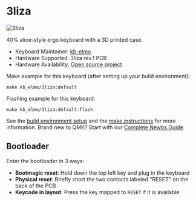 # 3liza

![3liza](https://i.imgur.com/OGpPhRel.jpeg)

40% alice-style ergo keyboard with a 3D printed case.

* Keyboard Maintainer: [kb-elmo](https://github.com/kb-elmo)
* Hardware Supported: 3liza rev.1 PCB
* Hardware Availability: [Open source project](https://github.com/kb-elmo/3liza)

Make example for this keyboard (after setting up your build environment):

    make kb_elmo/3liza:default

Flashing example for this keyboard:

    make kb_elmo/3liza:default:flash

See the [build environment setup](https://docs.qmk.fm/#/getting_started_build_tools) and the [make instructions](https://docs.qmk.fm/#/getting_started_make_guide) for more information. Brand new to QMK? Start with our [Complete Newbs Guide](https://docs.qmk.fm/#/newbs).


## Bootloader

Enter the bootloader in 3 ways:

* **Bootmagic reset**: Hold down the top left key and plug in the keyboard
* **Physical reset**: Briefly short the two contacts labeled "RESET" on the back of the PCB
* **Keycode in layout**: Press the key mapped to `RESET` if it is available
